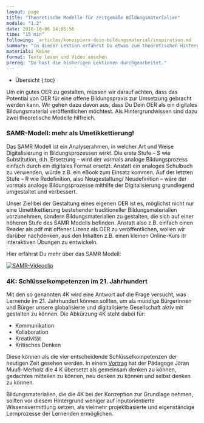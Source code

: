```yaml
---
layout: page
title: "Theoretische Modelle für zeitgemäße Bildungsmaterialien"
module: "1.2"
date: 2016-10-06 14:05:56
time: "15 min"
following: _articles/konzipiere-dein-bildungsmaterial/inspiration.md
summary: "In dieser Lektion erfährst Du etwas zum theoretischen Hintergrund von zeitgemäßen Bildungsmaterialien."
materials: Keine
format: Texte lesen und Video ansehen
prereq: "Du hast die bisherigen Lektionen durchgearbeitet."
---
```

* Übersicht
{:toc}

Um ein gutes OER zu gestalten, müssen wir darauf achten, dass das Potential von OER für eine offene Bildungspraxis zur Umsetzung gebracht werden kann. Wir gehen dazu davon aus, dass Du Dein OER als ein digitales Bildungsmaterial veröffentlichen möchtest. Als Hintergrundwissen sind dazu zwei theoretische Modelle hilfreich.  

### SAMR-Modell: mehr als Umetikkettierung!

Das SAMR Modell ist ein Analyserahmen, in welcher Art und Weise Digitalisierung in Bildungsprozessen wirkt. Die erste Stufe – S wie Substitution, d.h. Ersetzung – wird der vormals analoge Bildungsprozess einfach durch ein digitales Format ersetzt. Anstatt ein analoges Schulbuch zu verwenden, würde z.B. ein eBook zum Einsatz kommen. Auf der letzten Stufe – R wie Redefinition, also Neugestaltung/ Neudefinition – wäre der vormals analoge Bildungsprozesse mithilfe der Digitalisierung grundlegend umgestaltet und verbessert. 

Unser Ziel bei der Gestaltung eines eigenen OER ist es, möglichst nicht nur eine Umettikettierung bestehender traditioneller Bildungsmaterialien vorzunehmen, sondern Bildungsmaterialien zu gestalten, die sich auf einer höheren Stufe des SAMR Modells befinden. Anstatt also z.B. einfach einen Reader als pdf mit offener Lizenz als OER zu veröffentlichen, wollen wir darüber nachdenken, aus den Inhalten z.B. einen kleinen Online-Kurs itr interaktiven Übungen zu entwickeln.

Hier erfährst Du mehr über das SAMR Modell:

[![SAMR-Videoclip](https://img.youtube.com/vi/9b5yvgKQdqE/0.jpg)](https://www.youtube.com/watch?v=9b5yvgKQdqE)

### 4K: Schlüsselkompetenzen im 21. Jahrhundert

Mit den so genannten 4K wird eine Antwort auf die Frage versucht, was Lernende im 21. Jahrhundert können sollten, um als mündige Bürgerinnen und Bürger unsere globalisierte und digitalisierte Gesellschaft aktiv mit gestalten zu können. Die Abkürzung 4K steht dabei für: 

* Kommunikation
* Kollaboration
* Kreativität
* Kritisches Denken

Diese können als die vier entscheidende Schlüsselkompetenzen der heutigen Zeit gesehen werden. In einem [Vortrag](https://www.joeran.de/die-4k-skills-was-meint-kreativitaet-kritisches-denken-kollaboration-kommunikation/) hat der Pädagoge Jöran Muuß-Merholz die 4 K übersetzt als gemeinsam denken zu können, gedachtes mitteilen zu können, neu denken zu können und selbst denken zu können. 

Bildungsmaterialien, die die 4K bei der Konzeption zur Grundlage nehmen, sollten vor diesem Hintergrund weniger auf inputorientierte Wissensvermittlung setzen, als vielmehr projektbasierte und eigenständige Lernprozesse der Lernenden ermöglichen.

